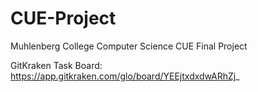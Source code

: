 # CUE-Project
Muhlenberg College Computer Science CUE Final Project 


GitKraken Task Board: https://app.gitkraken.com/glo/board/YEEjtxdxdwARhZj_
